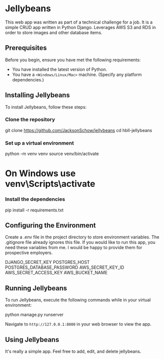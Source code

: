 # Jellybeans

This web app was written as part of a technical challenge for a job.
It is a simple CRUD app written in Python Django.
Leverages AWS S3 and RDS in order to store images and other database items.

## Prerequisites

Before you begin, ensure you have met the following requirements:
- You have installed the latest version of Python.
- You have a `<Windows/Linux/Mac>` machine. (Specify any platform dependencies.)

## Installing Jellybeans

To install Jellybeans, follow these steps:

### Clone the repository
git clone https://github.com/JacksonSchow/jellybeans
cd hbll-jellybeans

### Set up a virtual environment
python -m venv venv
source venv/bin/activate 
# On Windows use venv\Scripts\activate

### Install the dependencies
pip install -r requirements.txt

## Configuring the Environment

Create a .env file in the project directory to store environment variables. The .gitignore file already ignores this file.
If you would like to run this app, you need these variables from me. I would be happy to provide them for prospective employers.

DJANGO_SECRET_KEY
POSTGRES_HOST
POSTGRES_DATABASE_PASSWORD
AWS_SECRET_KEY_ID
AWS_SECRET_ACCESS_KEY
AWS_BUCKET_NAME

## Running Jellybeans

To run Jellybeans, execute the following commands while in your virtual environment:

python manage.py runserver

Navigate to `http://127.0.0.1:8000` in your web browser to view the app.

## Using Jellybeans

It's really a simple app. Feel free to add, edit, and delete jellybeans.
